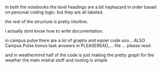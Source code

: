 
In both the notebooks the level headings are a bit haphazard in order
based on personal coding logic: but they are all labeled.

the rest of the structure is pretty intuitive.

i actually dont know how to write documentation.

in campus pulse there are a lot of graphs and easier code soo... ALSO Campus Pulse bonus task answers in PLEASEREAD_... file ... please read:

and in weathermind half of the code is just making the pretty graph for the weather the main mistral stuff and routing is simple 
